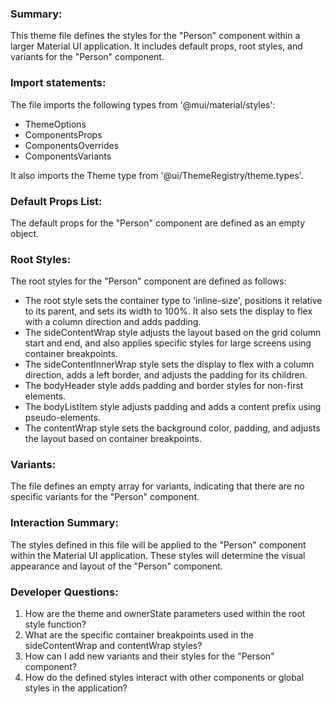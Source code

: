 ### Summary:
This theme file defines the styles for the "Person" component within a larger Material UI application. It includes default props, root styles, and variants for the "Person" component.

### Import statements:
The file imports the following types from '@mui/material/styles':
- ThemeOptions
- ComponentsProps
- ComponentsOverrides
- ComponentsVariants

It also imports the Theme type from '@ui/ThemeRegistry/theme.types'.

### Default Props List:
The default props for the "Person" component are defined as an empty object.

### Root Styles:
The root styles for the "Person" component are defined as follows:
- The root style sets the container type to 'inline-size', positions it relative to its parent, and sets its width to 100%. It also sets the display to flex with a column direction and adds padding.
- The sideContentWrap style adjusts the layout based on the grid column start and end, and also applies specific styles for large screens using container breakpoints.
- The sideContentInnerWrap style sets the display to flex with a column direction, adds a left border, and adjusts the padding for its children.
- The bodyHeader style adds padding and border styles for non-first elements.
- The bodyListItem style adjusts padding and adds a content prefix using pseudo-elements.
- The contentWrap style sets the background color, padding, and adjusts the layout based on container breakpoints.

### Variants:
The file defines an empty array for variants, indicating that there are no specific variants for the "Person" component.

### Interaction Summary:
The styles defined in this file will be applied to the "Person" component within the Material UI application. These styles will determine the visual appearance and layout of the "Person" component.

### Developer Questions:
1. How are the theme and ownerState parameters used within the root style function?
2. What are the specific container breakpoints used in the sideContentWrap and contentWrap styles?
3. How can I add new variants and their styles for the "Person" component?
4. How do the defined styles interact with other components or global styles in the application?